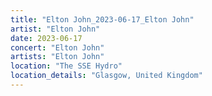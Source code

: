 ```yaml
---
title: "Elton John_2023-06-17_Elton John"
artist: "Elton John"
date: 2023-06-17
concert: "Elton John"
artists: "Elton John"
location: "The SSE Hydro"
location_details: "Glasgow, United Kingdom"
---
```

